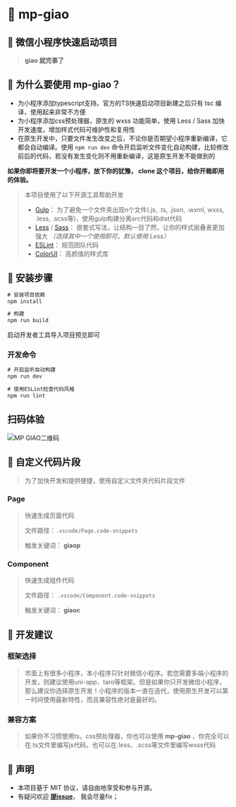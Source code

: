 # 💊 mp-giao

## 🚀 微信小程序快速启动项目

> **giao 就完事了**

## **🍌 为什么要使用 mp-giao？**

- 为小程序添加typescript支持。官方的TS快速启动项目新建之后只有 tsc 编译，使用起来非常不方便
- 为小程序添加css预处理器，原生的 wxss 功能简单，使用 Less / Sass 加快开发速度，增加样式代码可维护性和复用性
- 在原生开发中，只要文件发生改变之后，不论你是否期望小程序重新编译，它都会自动编译。使用 `npm run dev` 命令开启监听文件变化自动构建，比较修改前后的代码，若没有发生变化则不用重新编译，这是原生开发不能做到的

**如果你即将要开发一个小程序，放下你的犹豫， clone 这个项目，给你开箱即用的体验。**

> 本项目使用了以下开源工具帮助开发
>
> - [Gulp](https://www.gulpjs.com.cn/)： 为了避免一个文件夹出现n个文件(.js, .ts, .json, .wxml, wxss, .less, .scss等)，使用gulp构建分离src代码和dist代码
> - [Less](http://lesscss.cn/) / [Sass](https://www.sass.hk/)： 嵌套式写法，让结构一目了然，让你的样式层叠表更加强大 *（选择其中一个使用即可，默认使用 Less）*
> - [ESLint](http://eslint.cn/)： 规范团队代码
> - [ColorUI](https://github.com/weilanwl/ColorUI)： 高颜值的样式库

## 🎈 安装步骤

```cmd
# 安装项目依赖
npm install

# 构建
npm run build
````

启动开发者工具导入项目预览即可

### 开发命令

```cmd
# 开启监听自动构建
npm run dev

# 使用ESLint检查代码风格
npm run lint
```

## 扫码体验

![MP GIAO二维码](http://cdn.skrgiao.fun/mpgiao.jpg)

## 🦄 自定义代码片段

> 为了加快开发和提供便捷，使用自定义文件夹代码片段文件

### Page

> 快速生成页面代码
>
> 文件路径：`.vscode/Page.code-snippets`
>
> 触发关键词： **giaop**

### Component

> 快速生成组件代码
>
> 文件路径： `.vscode/Component.code-snippets`
>
> 触发关键词： **giaoc**

## 💫 开发建议

### 框架选择

> 市面上有很多小程序，本小程序只针对微信小程序。若您需要多端小程序的开发，则建议使用uni-app、taro等框架。但是如果你只开发微信小程序，那么建议你选择原生开发！小程序的版本一直在迭代，使用原生开发可以第一时间使用最新特性，而且兼容性绝对是最好的。

### 兼容方案

> 如果你不习惯使用ts，css预处理器，你也可以使用 **mp-giao** ，你完全可以在.ts文件里编写js代码，也可以在.less、.scss等文件里编写wxss代码

## 📣 声明

- 本项目基于 MIT 协议，请自由地享受和参与开源。
- 有疑问欢迎 [**提issue**](https://github.com/oloshe/mp-giao/issues)， 我会尽量fix；
